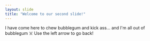 ```yaml
---
layout: slide
title: "Welcome to our second slide!"
---
```

I have come here to chew bubblegum and kick ass... and I'm all out of bubblegum :skull_and_crossbones:
Use the left arrow to go back!
